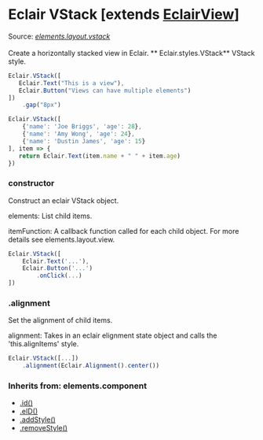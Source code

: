 # Eclair VStack [extends [EclairView](https://github.com/SamGarlick/Eclair/tree/main/docs/elements/layout/view.md)]
Source: [_elements.layout.vstack_](https://github.com/SamGarlick/Eclair/tree/main/src/elements/layout/vstack.js)<br/><br/>
Create a horizontally stacked view in Eclair.
**
Eclair.styles.VStack**  VStack style.
```javascript
Eclair.VStack([
   Eclair.Text("This is a view"),
   Eclair.Button("Views can have multiple elements")
])
    .gap("8px")
```
```javascript
Eclair.VStack([
    {'name': 'Joe Briggs', 'age': 28},
    {'name': 'Amy Wong', 'age': 24},
    {'name': 'Dustin James', 'age': 15}
], item => {
   return Eclair.Text(item.name + " " + item.age)
})
```
### constructor
Construct an eclair VStack object. 

elements: List child items.

itemFunction: A callback function called for each child object. For more details see elements.layout.view.
```javascript
Eclair.VStack([
    Eclair.Text('...'),
    Eclair.Button('...')
        .onClick(...)
])
```
### .alignment
Set the alignment of child items.

alignment: Takes in an eclair elignment state object and calls the 'this.alignItems' style.
```javascript
Eclair.VStack([...])
    .alignment(Eclair.Alignment().center())
```

### Inherits from: elements.component
 - [.id()](https://github.com/SamGarlick/Eclair/tree/main/docs/elements/component.md#id)
 - [.eID()](https://github.com/SamGarlick/Eclair/tree/main/docs/elements/component.md#eID)
 - [.addStyle()](https://github.com/SamGarlick/Eclair/tree/main/docs/elements/component.md#addStyle)
 - [.removeStyle()](https://github.com/SamGarlick/Eclair/tree/main/docs/elements/component.md#removeStyle)